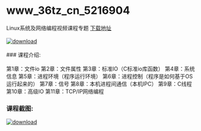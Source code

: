 # www_36tz_cn_5216904
Linux系统及网络编程视频课程专题
[下载地址](http://www.36tz.cn/article/5216904 "下载地址")
<br/></br>[![download](http://36tz.cn/muke_img/2020_12_2-50-300x188.png "下载地址")](http://www.36tz.cn/article/5216904 "下载地址")
<br/></br>### 课程介绍:<br/></br>第1章：文件io 第2章：文件属性 第3章：标准IO（C标准io库函数） 第4章：系统信息 第5章：进程环境（程序运行环境） 第6章：进程控制（程序是如何基于OS运行起来的） 第7章：信号 第8章：本机进程间通信（本机IPC） 第9章：C线程 第10章：高级IO 第11章：TCP/IP网络编程

### 课程截图:
[![download](http://36tz.cn/muke_img/2020_12_1-55.png "下载地址")](http://www.36tz.cn/article/5216904 "下载地址")
